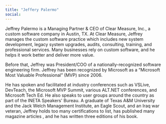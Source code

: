```yaml
---
title: "Jeffery Palermo"
social: 
---
```

Jeffrey Palermo is a Managing Partner & CEO of Clear Measure, Inc., a custom software company in Austin, TX. At Clear Measure, Jeffrey manages the custom software practice which includes new system development, legacy system upgrades, audits, consulting, training, and professional services. Many businesses rely on custom software, and he helps it work better and deliver more value. 
<!--excerpt-->

Before that, Jeffrey was President/COO of a nationally-recognized software engineering firm. Jeffrey has been recognized by Microsoft as a “Microsoft Most Valuable Professional” (MVP) since 2006. 

He has spoken and facilitated at industry conferences such as VSLive, DevTeach, the Microsoft MVP Summit, various ALT.NET conferences, and Microsoft Tech Ed. He also speaks to user groups around the country as part of the INETA Speakers' Bureau. A graduate of Texas A&M University and the Jack Welch Management Institute, an Eagle Scout, and an Iraq war veteran, Jeffrey holds too many certifications to list, has published many magazine articles , and he has written three editions of his book.


